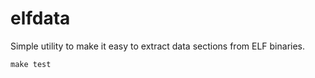 # elfdata

Simple utility to make it easy to extract data sections from ELF binaries.

    make test
